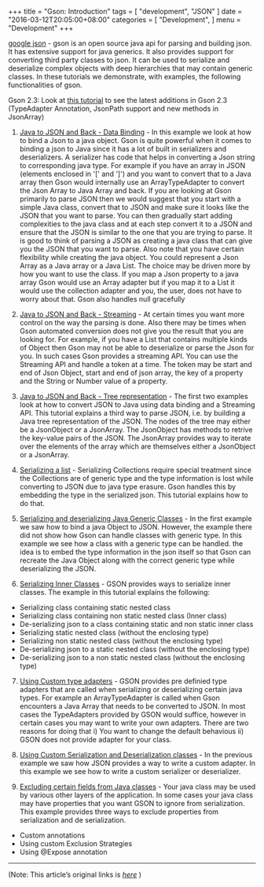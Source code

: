 
+++
title = "Gson: Introduction"
tags = [
    "development",
    "JSON"
]
date = "2016-03-12T20:05:00+08:00"
categories = [
    "Development",
]
menu = "Development"
+++

[1]: /post/dev_201603122010 'Java to JSON and Back - Data Binding'
[2]: /post/dev_201603122015 'Java to JSON and Back - Streaming'
[3]: /post/dev_201603122020 'Java to JSON and Back - Tree representation'
[4]: /post/dev_201603122022 'Serializing a list'
[5]: /post/dev_201603122025 'Serializing and deserializing Java Generic Classes'
[6]: /post/dev_201603122028 'Serializing Inner Classes'
[7]: /post/dev_201603122030 'Using Custom type adapters'
[8]: /post/dev_201603122035 'Using Custom Serialization and Deserialization classes'
[9]: /post/dev_201603122040 'Excluding certain fields from Java classes'

[google json](https://github.com/google/gson "Gson@github") - gson is an open source java api for parsing and building json. It has extensive support for java generics. It also provides support for converting third party classes to json. It can be used to serialize and deserialize complex objects with deep hierarchies that may contain generic classes. In these tutorials we demonstrate, with examples, the following functionalities of gson.

Gson 2.3: Look at [this tutorial](http://www.studytrails.com/java/json/java-google-json-new-2.3.jsp "gson tutorial") to see the
latest additions in Gson 2.3 (TypeAdapter Annotation, JsonPath support and new methods in JsonArray)

1. [Java to JSON and Back - Data Binding][1] - In this example we look at how to bind a Json to a java object. Gson is quite powerful when it comes to binding a json to Java since it has a lot of built in serializers and deserializers. A serializer has code that helps in converting a Json string to corresponding java type. For example if you have an array in JSON (elements enclosed in '[' and ']') and you want to convert that to a Java array then Gson would internally use an ArrayTypeAdapter to convert the Json Array to Java Array and back. If you are looking at Gson primarily to parse JSON then we would suggest that you start with a simple Java class, convert that to JSON and make sure it looks like the JSON that you want to parse. You can then gradually start adding complexities to the java class and at each step convert it to a JSON and ensure that the JSON is similar to the one that you are trying to parse. It is good to think of parsing a JSON as creating a java class that can give you the JSON that you want to parse. Also note that you have certain flexibility while creating the java object. You could represent a Json Array as a Java array or a Java List. The choice may be driven more by how you want to use the class. If you map a Json property to a java array Gson would use an Array adapter but if you map it to a List it would use the collection adapter and you, the user, does not have to worry about that. Gson also handles null gracefully

2. [Java to JSON and Back - Streaming][2] - At certain times you want more control on the way the parsing is done. Also there may be times when Gson automated conversion does not give you the result that you are looking for. For example, if you have a List that contains multiple kinds of Object then Gson may not be able to deserialize or parse the Json for you. In such cases Gson provides a streaming API. You can use the Streaming API and handle a token at a time. The token may be start and end of Json Object, start and end of json array, the key of a property and the String or Number value of a property.
<!--more-->
3. [Java to JSON and Back - Tree representation][3] - The first two examples look at how to convert JSON to Java using data binding and a Streaming API. This tutorial explains a third way to parse JSON, i.e. by building a Java tree representation of the JSON. The nodes of the tree may either be a JsonObject or a JsonArray. The JsonObject has methods to retrive the key-value pairs of the JSON. The JsonArray provides way to iterate over the elements of the array which are themselves either a JsonObject or a JsonArray.
4. [Serializing a list][4] - Serializing Collections require special treatment since the Collections are of generic type and the type information is lost while converting to JSON due to java type erasure. Gson handles this by embedding the type in the serialized json. This tutorial explains how to do that.

5. [Serializing and deserializing Java Generic Classes][5] - In the first example we saw how to bind a java Object to JSON. However, the example there did not show how Gson can handle classes with generic type. In this example we see how a class with a generic type can be handled. the idea is to embed the type information in the json itself so that Gson can recreate the Java Object along with the correct generic type while deserializing the JSON.

6. [Serializing Inner Classes][6] - GSON provides ways to serialize inner classes. The example in this tutorial explains the following:
  * Serializing class containing static nested class
  * Serializing class containing non static nested class (Inner class)
  * De-serializing json to a class containing static and non static inner class
  * Serializing static nested class (without the enclosing type)
  * Serializing non static nested class (without the enclosing type)
  * De-serializing json to a static nested class (without the enclosing type)
  * De-serializing json to a non static nested class (without the enclosing type)


7. [Using Custom type adapters][7] - GSON provides pre definied type adapters that are called when serializing or deserializing certain java types. For example an ArrayTypeAdapter is called when Gson encounters a Java Array that needs to be converted to JSON. In most cases the TypeAdapters provided by GSON would suffice, however in certain cases you may want to write your own adapters. There are two reasons for doing that i) You want to change the default behavious ii) GSON does not provide adapter for your class.

8. [Using Custom Serialization and Deserialization classes][8] - In the previous example we saw how JSON provides a way to write a custom adapter. In this example we see how to write a custom serializer or deserializer.

9. [Excluding certain fields from Java classes][9] - Your java class may be used by various other layers of the application. In some cases your java class may have properties that you want GSON to ignore from serialization. This example provides three ways to exclude properties from serialization and de serialization.
  * Custom annotations
  * Using custom Exclusion Strategies
  * Using @Expose annotation

------------------

(Note: This article’s original links is [*here*](http://www.studytrails.com/java/json/java-google-json-introduction.jsp "Java Google Json Introduction") )

